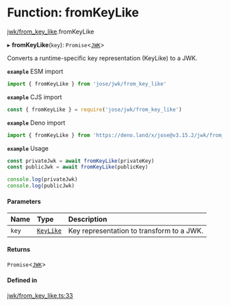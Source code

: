 # Function: fromKeyLike

[jwk/from_key_like](../modules/jwk_from_key_like.md).fromKeyLike

▸ **fromKeyLike**(`key`): `Promise`<[`JWK`](../interfaces/types.JWK.md)\>

Converts a runtime-specific key representation (KeyLike) to a JWK.

**`example`** ESM import
```js
import { fromKeyLike } from 'jose/jwk/from_key_like'
```

**`example`** CJS import
```js
const { fromKeyLike } = require('jose/jwk/from_key_like')
```

**`example`** Deno import
```js
import { fromKeyLike } from 'https://deno.land/x/jose@v3.15.2/jwk/from_key_like.ts'
```

**`example`** Usage
```js
const privateJwk = await fromKeyLike(privateKey)
const publicJwk = await fromKeyLike(publicKey)

console.log(privateJwk)
console.log(publicJwk)
```

#### Parameters

| Name | Type | Description |
| :------ | :------ | :------ |
| `key` | [`KeyLike`](../types/types.KeyLike.md) | Key representation to transform to a JWK. |

#### Returns

`Promise`<[`JWK`](../interfaces/types.JWK.md)\>

#### Defined in

[jwk/from_key_like.ts:33](https://github.com/panva/jose/blob/v3.15.2/src/jwk/from_key_like.ts#L33)
